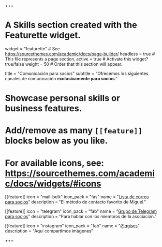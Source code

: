 +++
# A Skills section created with the Featurette widget.
widget = "featurette"  # See https://sourcethemes.com/academic/docs/page-builder/
headless = true  # This file represents a page section.
active = true  # Activate this widget? true/false
weight = 50  # Order that this section will appear.

title = "Comunicación para socios"
subtitle = "Ofrecemos los siguientes canales de comunicación **exclusivamente para socios**."

# Showcase personal skills or business features.
#
# Add/remove as many `[[feature]]` blocks below as you like.
#
# For available icons, see: https://sourcethemes.com/academic/docs/widgets/#icons

[[feature]]
  icon = "mail-bulk"
  icon_pack = "fas"
  name = "[Lista de correo para socios](https://lists.osgeo.org/mailman/listinfo/qgis-es)"
  description = "El método de contacto favorito de Miguel."

[[feature]]
  icon = "telegram"
  icon_pack = "fab"
  name = "[Grupo de Telegram para socios](https://t.me/qgis_esp_socios)"
  description = "Para hablar con los miembros de la asociación."


[[feature]]
  icon = "instagram"
  icon_pack = "fab"
  name = "[@qgises](https://instagram.com/qgises)"
  description = "Aquí compartimos imágenes"

+++
